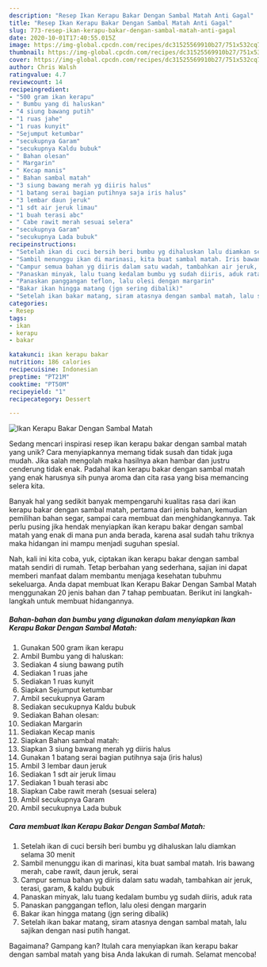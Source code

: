 ```yaml
---
description: "Resep Ikan Kerapu Bakar Dengan Sambal Matah Anti Gagal"
title: "Resep Ikan Kerapu Bakar Dengan Sambal Matah Anti Gagal"
slug: 773-resep-ikan-kerapu-bakar-dengan-sambal-matah-anti-gagal
date: 2020-10-01T17:40:55.015Z
image: https://img-global.cpcdn.com/recipes/dc31525569910b27/751x532cq70/ikan-kerapu-bakar-dengan-sambal-matah-foto-resep-utama.jpg
thumbnail: https://img-global.cpcdn.com/recipes/dc31525569910b27/751x532cq70/ikan-kerapu-bakar-dengan-sambal-matah-foto-resep-utama.jpg
cover: https://img-global.cpcdn.com/recipes/dc31525569910b27/751x532cq70/ikan-kerapu-bakar-dengan-sambal-matah-foto-resep-utama.jpg
author: Chris Walsh
ratingvalue: 4.7
reviewcount: 14
recipeingredient:
- "500 gram ikan kerapu"
- " Bumbu yang di haluskan"
- "4 siung bawang putih"
- "1 ruas jahe"
- "1 ruas kunyit"
- "Sejumput ketumbar"
- "secukupnya Garam"
- "secukupnya Kaldu bubuk"
- " Bahan olesan"
- " Margarin"
- " Kecap manis"
- " Bahan sambal matah"
- "3 siung bawang merah yg diiris halus"
- "1 batang serai bagian putihnya saja iris halus"
- "3 lembar daun jeruk"
- "1 sdt air jeruk limau"
- "1 buah terasi abc"
- " Cabe rawit merah sesuai selera"
- "secukupnya Garam"
- "secukupnya Lada bubuk"
recipeinstructions:
- "Setelah ikan di cuci bersih beri bumbu yg dihaluskan lalu diamkan selama 30 menit"
- "Sambil menunggu ikan di marinasi, kita buat sambal matah. Iris bawang merah, cabe rawit, daun jeruk, serai"
- "Campur semua bahan yg diiris dalam satu wadah, tambahkan air jeruk, terasi, garam, &amp; kaldu bubuk"
- "Panaskan minyak, lalu tuang kedalam bumbu yg sudah diiris, aduk rata"
- "Panaskan panggangan teflon, lalu olesi dengan margarin"
- "Bakar ikan hingga matang (jgn sering dibalik)"
- "Setelah ikan bakar matang, siram atasnya dengan sambal matah, lalu sajikan dengan nasi putih hangat."
categories:
- Resep
tags:
- ikan
- kerapu
- bakar

katakunci: ikan kerapu bakar 
nutrition: 186 calories
recipecuisine: Indonesian
preptime: "PT21M"
cooktime: "PT50M"
recipeyield: "1"
recipecategory: Dessert

---
```



![Ikan Kerapu Bakar Dengan Sambal Matah](https://img-global.cpcdn.com/recipes/dc31525569910b27/751x532cq70/ikan-kerapu-bakar-dengan-sambal-matah-foto-resep-utama.jpg)

Sedang mencari inspirasi resep ikan kerapu bakar dengan sambal matah yang unik? Cara menyiapkannya memang tidak susah dan tidak juga mudah. Jika salah mengolah maka hasilnya akan hambar dan justru cenderung tidak enak. Padahal ikan kerapu bakar dengan sambal matah yang enak harusnya sih punya aroma dan cita rasa yang bisa memancing selera kita.

Banyak hal yang sedikit banyak mempengaruhi kualitas rasa dari ikan kerapu bakar dengan sambal matah, pertama dari jenis bahan, kemudian pemilihan bahan segar, sampai cara membuat dan menghidangkannya. Tak perlu pusing jika hendak menyiapkan ikan kerapu bakar dengan sambal matah yang enak di mana pun anda berada, karena asal sudah tahu triknya maka hidangan ini mampu menjadi suguhan spesial.




Nah, kali ini kita coba, yuk, ciptakan ikan kerapu bakar dengan sambal matah sendiri di rumah. Tetap berbahan yang sederhana, sajian ini dapat memberi manfaat dalam membantu menjaga kesehatan tubuhmu sekeluarga. Anda dapat membuat Ikan Kerapu Bakar Dengan Sambal Matah menggunakan 20 jenis bahan dan 7 tahap pembuatan. Berikut ini langkah-langkah untuk membuat hidangannya.

<!--inarticleads1-->

##### Bahan-bahan dan bumbu yang digunakan dalam menyiapkan Ikan Kerapu Bakar Dengan Sambal Matah:

1. Gunakan 500 gram ikan kerapu
1. Ambil  Bumbu yang di haluskan:
1. Sediakan 4 siung bawang putih
1. Sediakan 1 ruas jahe
1. Sediakan 1 ruas kunyit
1. Siapkan Sejumput ketumbar
1. Ambil secukupnya Garam
1. Sediakan secukupnya Kaldu bubuk
1. Sediakan  Bahan olesan:
1. Sediakan  Margarin
1. Sediakan  Kecap manis
1. Siapkan  Bahan sambal matah:
1. Siapkan 3 siung bawang merah yg diiris halus
1. Gunakan 1 batang serai bagian putihnya saja (iris halus)
1. Ambil 3 lembar daun jeruk
1. Sediakan 1 sdt air jeruk limau
1. Sediakan 1 buah terasi abc
1. Siapkan  Cabe rawit merah (sesuai selera)
1. Ambil secukupnya Garam
1. Ambil secukupnya Lada bubuk




<!--inarticleads2-->

##### Cara membuat Ikan Kerapu Bakar Dengan Sambal Matah:

1. Setelah ikan di cuci bersih beri bumbu yg dihaluskan lalu diamkan selama 30 menit
1. Sambil menunggu ikan di marinasi, kita buat sambal matah. Iris bawang merah, cabe rawit, daun jeruk, serai
1. Campur semua bahan yg diiris dalam satu wadah, tambahkan air jeruk, terasi, garam, &amp; kaldu bubuk
1. Panaskan minyak, lalu tuang kedalam bumbu yg sudah diiris, aduk rata
1. Panaskan panggangan teflon, lalu olesi dengan margarin
1. Bakar ikan hingga matang (jgn sering dibalik)
1. Setelah ikan bakar matang, siram atasnya dengan sambal matah, lalu sajikan dengan nasi putih hangat.




Bagaimana? Gampang kan? Itulah cara menyiapkan ikan kerapu bakar dengan sambal matah yang bisa Anda lakukan di rumah. Selamat mencoba!
